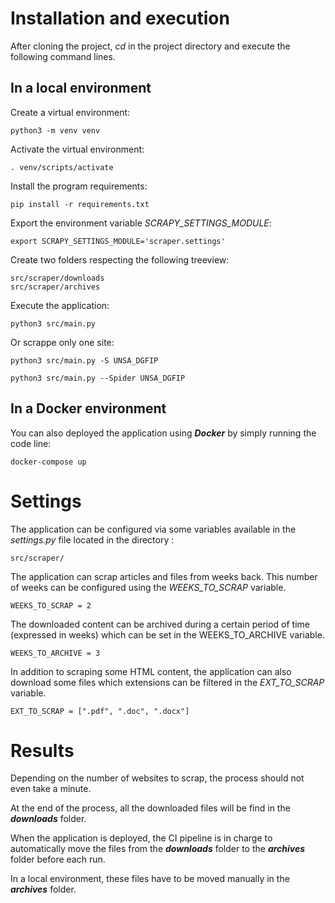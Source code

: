# Installation and execution

After cloning the project, *cd* in the project directory and execute the following command lines.

## In a local environment

Create a virtual environment:

```
python3 -m venv venv
```

Activate the virtual environment:

```
. venv/scripts/activate
```

Install the program requirements:

```
pip install -r requirements.txt
```

Export the environment variable *SCRAPY_SETTINGS_MODULE*:

```
export SCRAPY_SETTINGS_MODULE='scraper.settings'
```

Create two folders respecting the following treeview:

```
src/scraper/downloads
src/scraper/archives
```
Execute the application:

```
python3 src/main.py
```

Or scrappe only one site:

```
python3 src/main.py -S UNSA_DGFIP
```
```
python3 src/main.py --Spider UNSA_DGFIP
```
## In a Docker environment

You can also deployed the application using ***Docker*** by simply running the code line:
```
docker-compose up
```

# Settings

The application can be configured via some variables available in the *settings.py* file located in the directory :

```
src/scraper/
```

The application can scrap articles and files from weeks back. This number of weeks can be configured using the *WEEKS_TO_SCRAP* variable.
```
WEEKS_TO_SCRAP = 2
```

The downloaded content can be archived during a certain period of time (expressed in weeks) which can be set in the WEEKS_TO_ARCHIVE variable.

```
WEEKS_TO_ARCHIVE = 3
```

In addition to scraping some HTML content, the application can also download some files which extensions can be filtered in the *EXT_TO_SCRAP* variable.

```
EXT_TO_SCRAP = [".pdf", ".doc", ".docx"]
```





# Results
Depending on the number of websites to scrap, the process should not even take a minute.

At the end of the process, all the downloaded files will be find in the ***downloads*** folder.

When the application is deployed, the CI pipeline is in charge to automatically move the files from the ***downloads*** folder to the ***archives*** folder before each run.

In a local environment, these files have to be moved manually in the ***archives*** folder.

